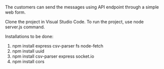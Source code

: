 The customers can send the messages using API endpoint through a simple web form.

Clone the project in Visual Studio Code. To run the project, use node server.js command.

Installations to be done:

1. npm install express csv-parser fs node-fetch
2. npm install uuid
3. npm install csv-parser express socket.io
4. npm install cors
